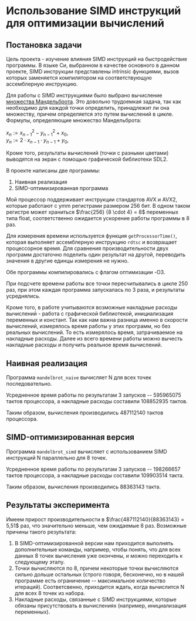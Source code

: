 # Использование SIMD инструкций для оптимизации вычислений

## Постановка задачи

Цель проекта - изучение влияния SIMD инструкций на быстродействие программы. В языке Си, выбранном в качестве основного в данном проекте, SIMD инструкции представлены intrinsic функциями, вызов которых заменяется компилятором на соответствующую ассемблерную инструкцию. 

Для работы с SIMD инструкциями было выбрано вычисление [множества Мандельброта](https://ru.wikipedia.org/wiki/Множество_Мандельброта). Это довольно трудоемкая задача, так как необходимо для каждой точки определить, принадлежит ли она множеству, причем определяется это путем вычислений в цикле. Формулы, определяющие множество Мандельброта:

$x_n := x_{n-1}^2 - y_{n-1}^2 + x_0$, \
$y_n := 2 \cdot x_{n-1} \cdot y_{n-1} + y_0$,

Кроме того, результаты вычислений (точки с разными цветами) выводятся на экран с помощью графической библиотеки SDL2.

В проекте написаны две программы:
1. Наивная реализация
2. SIMD-оптимизированная программа

Мой процессор поддерживает инструкции стандартов AVX и AVX2, которые работают с ymm регистрами размером 256 бит. В одном таком регистре может храниться $\frac{256} {8 \cdot 4} = 8$ переменных типа float, соответственно ожидается ускорение работы программы в 8 раз.

Для измерения времени используется функция `getProcessorTime()`, которая выполняет ассемблерную инструкцию `rdtsc` и возвращает процессорное время. Для сравнения производительности двух программ достаточно поделить один результат на другой, переводить значения в другие единцы измерения не нужно.

Обе программы компилировались с флагом оптимизации -O3.

При подсчете времени работы все точки пересчитывались в цикле 250 раз, при этом каждая программа запускалась по 3 раза, и результаты усреднялись.

Кроме того, в работе учитываются возможные накладные расходы вычислений - работа с графической библиотекой, инициализация переменных и констант. Так как нам важна разница именно в скорости вычислений, измерялось время работы у этих программ, но без реальных вычислений. То есть измерялось время, затрачиваемое на накладные расходы. Далее из всего времени работы можно вычесть накладные расходы и получить реальное время вычислений.

## Наивная реализация

Программа `mandelbrot_naive` вычисляет N для всех точек последовательно. 

Усредненное время работы по результатам 3 запусков -- 595965075 тактов процессора, а накладные расходы составили 108852935 тактов.

Таким образом, вычисления производились 487112140 тактов процессора.

## SIMD-оптимизированная версия

Программа `mandelbrot_simd` вычисляет с использованием SIMD инструкций N параллельно для 8 точек.

Усредненное время работы по результатам 3 запусков -- 198266657 тактов процессора, а накладные расходы составили 109903514 такта.

Таким образом, вычисления производились 88363143 такта.

## Результаты эксперимента

Имеем прирост производительности в $\frac{487112140}{88363143} = 5,51$ раз, что значительно меньше, чем ожидаемые $8$ раз. Возможные причины такого результата:

1. В SIMD-оптимизированной версии нам приходится выполнять дополнительные команды, например, чтобы понять, что для всех данных 8 точек вычисления уже окончены, и можно переходить к следующему этапу.
2. Точки вычисляются по 8, причем некоторые точки вычисляются сильно дольше остальных (строго говоря, бесконечно, но в нашей программе есть ограничение -- максимальное количество итераций). Соответсвенно, приходится ждать, когда вычислится N для всех 8 точек из набора.
3. Накладные расходы, связанные с SIMD инструкциями, которые обязаны присутствовать в вычислениях (например,   инициализация переменных).